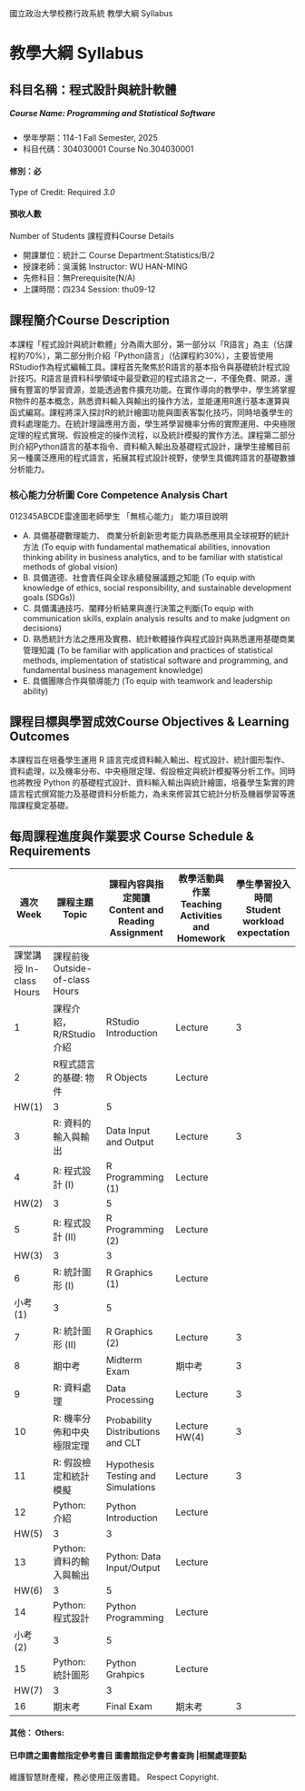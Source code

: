 國立政治大學校務行政系統 教學大綱 Syllabus
# 教學大綱 Syllabus
##  科目名稱：程式設計與統計軟體
#####  Course Name: Programming and Statistical Software
  * 學年學期：114-1 Fall Semester, 2025 
  * 科目代碼：304030001 Course No.304030001
#### 修別：必
Type of Credit: Required 
_3.0_
#### 預收人數
Number of Students
課程資料Course Details
  * 開課單位：統計二 Course Department:Statistics/B/2 
  * 授課老師：吳漢銘 Instructor: WU HAN-MING 
  * 先修科目：無Prerequisite(N/A)
  * 上課時間：四234 Session: thu09-12
##  課程簡介Course Description
本課程「程式設計與統計軟體」分為兩大部分，第一部分以「R語言」為主（佔課程約70%），第二部分則介紹「Python語言」（佔課程約30%），主要皆使用RStudio作為程式編輯工具。課程首先聚焦於R語言的基本指令與基礎統計程式設計技巧。R語言是資料科學領域中最受歡迎的程式語言之一，不僅免費、開源，還擁有豐富的學習資源，並能透過套件擴充功能。在實作導向的教學中，學生將掌握R物件的基本概念，熟悉資料輸入與輸出的操作方法，並能運用R進行基本運算與函式編寫。課程將深入探討R的統計繪圖功能與圖表客製化技巧，同時培養學生的資料處理能力。在統計理論應用方面，學生將學習機率分佈的實際運用、中央極限定理的程式實現、假設檢定的操作流程，以及統計模擬的實作方法。課程第二部分則介紹Python語言的基本指令、資料輸入輸出及基礎程式設計，讓學生接觸目前另一種廣泛應用的程式語言，拓展其程式設計視野，使學生具備跨語言的基礎數據分析能力。
###  核心能力分析圖 Core Competence Analysis Chart
012345ABCDE雷達圖老師學生
「無核心能力」 
能力項目說明
  * A. 具備基礎數理能力、 商業分析創新思考能力與熟悉應用具全球視野的統計方法 (To equip with fundamental mathematical abilities, innovation thinking ability in business analytics, and to be familiar with statistical methods of global vision)
  * B. 具備道德、社會責任與全球永續發展議題之知能 (To equip with knowledge of ethics, social responsibility, and sustainable development goals (SDGs))
  * C. 具備溝通技巧、闡釋分析結果與進行決策之判斷(To equip with communication skills, explain analysis results and to make judgment on decisions)
  * D. 熟悉統計方法之應用及實務、統計軟體操作與程式設計與熟悉運用基礎商業管理知識 (To be familiar with application and practices of statistical methods, implementation of statistical software and programming, and fundamental business management knowledge)
  * E. 具備團隊合作與領導能力 (To equip with teamwork and leadership ability)
##  課程目標與學習成效Course Objectives & Learning Outcomes 
本課程旨在培養學生運用 R 語言完成資料輸入輸出、程式設計、統計圖形製作、資料處理，以及機率分布、中央極限定理、假設檢定與統計模擬等分析工作。同時也將教授 Python 的基礎程式設計、資料輸入輸出與統計繪圖，培養學生紮實的跨語言程式撰寫能力及基礎資料分析能力，為未來修習其它統計分析及機器學習等進階課程奠定基礎。
##  每周課程進度與作業要求 Course Schedule & Requirements
週次 Week |  課程主題 Topic |  課程內容與指定閱讀 Content and Reading Assignment |  教學活動與作業 Teaching Activities and Homework |  學生學習投入時間 Student workload expectation  
---|---|---|---|---  
課堂講授 In-class Hours |  課程前後 Outside-of-class Hours  
1 | 課程介紹，R/RStudio 介紹 | RStudio Introduction |  Lecture |  3 |  3  
2 | R程式語言的基礎: 物件 | R Objects |  Lecture  
HW(1) |  3 |  5  
3 | R: 資料的輸入與輸出  | Data Input and Output |  Lecture |  3 |  5  
4 | R: 程式設計 (I) | R Programming (1) |  Lecture  
HW(2) |  3 |  5  
5 | R: 程式設計 (II) | R Programming (2) |  Lecture  
HW(3) |  3 |  3  
6 | R: 統計圖形 (I) | R Graphics (1) |  Lecture  
小考(1) |  3 |  5  
7 | R: 統計圖形 (II) | R Graphics (2) |  Lecture |  3 |  5  
8 | 期中考 | Midterm Exam | 期中考 |  3 |  5  
9 | R: 資料處理  | Data Processing | Lecture |  3 |  3  
10 | R: 機率分佈和中央極限定理  | Probability Distributions and CLT |  Lecture HW(4) |  3 |  5  
11 | R: 假設檢定和統計模擬 | Hypothesis Testing and Simulations |  Lecture |  3 |  5  
12 | Python: 介紹 | Python Introduction |  Lecture  
HW(5) |  3 |  3  
13 | Python: 資料的輸入與輸出  | Python: Data Input/Output |  Lecture  
HW(6) |  3 |  5  
14 | Python: 程式設計 | Python Programming |  Lecture  
小考(2) |  3 |  5  
15 | Python: 統計圖形 | Python Grahpics |  Lecture  
HW(7) |  3 |  3  
16 | 期末考 | Final Exam |  期末考 |  3 |  5  
####  其他： Others:
####  已申請之圖書館指定參考書目  圖書館指定參考書查詢 |相關處理要點
維護智慧財產權，務必使用正版書籍。 Respect Copyright.